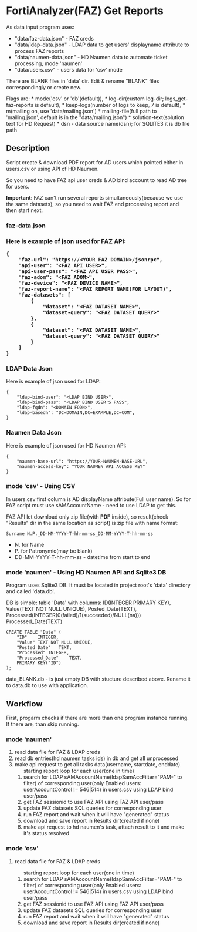 <h1>FortiAnalyzer(FAZ) Get Reports</h1>

As data input program uses:
* "data/faz-data.json" - FAZ creds
* "data/ldap-data.json" - LDAP data to get users' displayname attribute to process FAZ reports
* "data/naumen-data.json" - HD Naumen data to automate ticket processing, mode 'naumen'
* "data/users.csv" - users data for 'csv' mode

There are BLANK files in 'data' dir. Edit & rename "BLANK" files correspondingly or create new.

Flags are: 
    * mode('csv' or 'db'(default)), 
    * log-dir(custom log-dir; logs_get-faz-reports is default), 
    * keep-logs(number of logs to keep, 7 is default),
    * m(mailing on, use 'data/mailing.json')
    * mailing-file(full path to 'mailing.json', default is in the "data/mailing.json")
    * solution-text(solution text for HD Request)
    * dsn - data source name(dsn); for SQLITE3 it is db file path

<h2>Description</h2>

Script create & download PDF report for AD users which pointed either in users.csv or using API of HD Naumen.

So you need to have FAZ api user creds & AD bind account to read AD tree for users.

<b>Important</b>: FAZ can't run several reports simultaneously(because we use the same datasets), so you need to wait FAZ end processing report and then start next.

<h3>faz-data.json<h3>

Here is example of json used for FAZ API:
```
{
    "faz-url": "https://<YOUR FAZ DOMAIN>/jsonrpc",
    "api-user": "<FAZ API USER>",
    "api-user-pass": "<FAZ API USER PASS>",
    "faz-adom": "<FAZ ADOM>",
    "faz-device": "<FAZ DEVICE NAME>",
    "faz-report-name": "<FAZ REPORT NAME(FOR LAYOUT)",
    "faz-datasets": [
        {
            "dataset": "<FAZ DATASET NAME>",
            "dataset-query": "<FAZ DATASET QUERY>"
        },
        {
            "dataset": "<FAZ DATASET NAME>",
            "dataset-query": "<FAZ DATASET QUERY>"
        }
    ]
}
```

<h3>LDAP Data Json</h3>

Here is example of json used for LDAP:
```
{
    "ldap-bind-user": "<LDAP BIND USER>",
    "ldap-bind-pass": "<LDAP BIND USER'S PASS",
    "ldap-fqdn": "<DOMAIN FQDN>",
    "ldap-basedn": "DC=DOMAIN,DC=EXAMPLE,DC=COM",
}
```

<h3>Naumen Data Json</h3>

Here is example of json used for HD Naumen API:
```
{
    "naumen-base-url": "https://YOUR-NAUMEN-BASE-URL",
    "naumen-access-key": "YOUR NAUMEN API ACCESS KEY"
}
```

<h3>mode 'csv' - Using CSV</h3>

In users.csv first column is AD displayName attribute(Full user name). So for FAZ script must use sAMAccountName - need to use LDAP to get this.

FAZ API let download only zip file(with <b>PDF</b> inside), so result(check "Results" dir in the same location as script) is zip file with name format:
```
Surname N.P._DD-MM-YYYY-T-hh-mm-ss_DD-MM-YYYY-T-hh-mm-ss
```
  * N. for Name
  * P. for Patronymic(may be blank)
  * DD-MM-YYYY-T-hh-mm-ss - datetime from start to end

<h3>mode 'naumen' - Using HD Naumen API and Sqlite3 DB</h3>

Program uses Sqlite3 DB. It must be located in project root's 'data' directory and called 'data.db'.

DB is simple: 
    table 'Data' with columns:
        ID(INTEGER PRIMARY KEY), 
        Value(TEXT NOT NULL UNIQUE), 
        Posted_Date(TEXT),
        Processed(INTEGER(0(failed)/1(succeeded)/NULL(na)))
        Processed_Date(TEXT)
```
CREATE TABLE "Data" (
	"ID"	INTEGER,
	"Value"	TEXT NOT NULL UNIQUE,
	"Posted_Date"	TEXT,
	"Processed"	INTEGER,
	"Processed_Date"	TEXT,
	PRIMARY KEY("ID")
);
```

data_BLANK.db - is just empty DB with stucture described above. Rename it to data.db to use with application.

<h2>Workflow</h2>

First, progarm checks if there are more than one program instance running. If there are, than skip running.

<h3>mode 'naumen'</h3>
<ol>
    <li> read data file for FAZ & LDAP creds </li>
    <li>read db entries(hd naumen tasks ids) in db and get all unprocessed</li>
    <li>make api request to get all tasks data(username, startdate, enddate)
    <ol> starting report loop for each user(one in time)
        <li> search for LDAP sAMAccountName(ldapSamAccFilter="PAM-" to filter)  of corresponding user(only Enabled users: userAccountControl != 546|514) in users.csv using LDAP bind user/pass </li>
        <li> get FAZ sessionid to use FAZ API using FAZ API user/pass </li>
        <li> update FAZ datasets SQL queries for corresponding user </li>
        <li> run FAZ report and wait when it will have "generated" status </li>
        <li> download and save report in Results dir(created if none) </li>
        <li>make api request to hd naumen's task, attach result to it and make it's status resolved</li>
    </ol>
</ol>

<h3>mode 'csv'</h3>
<ol>
    <li> read data file for FAZ & LDAP creds </li>
    <ol> starting report loop for each user(one in time)
        <li> search for LDAP sAMAccountName(ldapSamAccFilter="PAM-" to filter)  of corresponding user(only Enabled users: userAccountControl != 546|514) in users.csv using LDAP bind user/pass </li>
        <li> get FAZ sessionid to use FAZ API using FAZ API user/pass </li>
        <li> update FAZ datasets SQL queries for corresponding user </li>
        <li> run FAZ report and wait when it will have "generated" status </li>
        <li> download and save report in Results dir(created if none) </li>
    </ol>
</ol>



